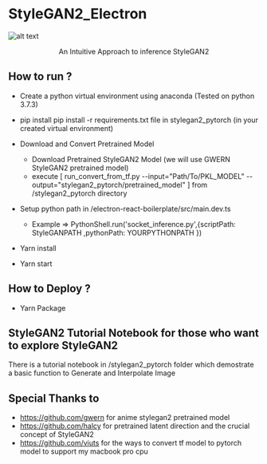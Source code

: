 # StyleGAN2_Electron

![alt text](https://github.com/Kasidit0052/StyleGAN2_Electron/blob/main/Screen%20Shot.png)
<p align="center">An Intuitive Approach to inference StyleGAN2</p>

## How to run ? ##
*  Create a python virtual environment using anaconda (Tested on python 3.7.3)

*  pip install pip install -r requirements.txt file in stylegan2_pytorch (in your created virtual environment)

*  Download and Convert Pretrained Model 
    *  Download Pretrained StyleGAN2 Model (we will use GWERN StyleGAN2 pretrained model)
    *  execute  [ run_convert_from_tf.py --input="Path/To/PKL_MODEL"  --output="stylegan2_pytorch/pretrained_model" ] from /stylegan2_pytorch directory
    
*  Setup python path in /electron-react-boilerplate/src/main.dev.ts 
    *  Example => PythonShell.run('socket_inference.py',{scriptPath: StyleGANPATH ,pythonPath: YOURPYTHONPATH })
  
*  Yarn install

*  Yarn start

## How to Deploy ? ##

*  Yarn Package

## StyleGAN2 Tutorial Notebook for those who want to explore StyleGAN2 ##
There is a tutorial notebook in /stylegan2_pytorch folder which demostrate a basic function to Generate and Interpolate Image 

## Special Thanks to ##
*  <a>https://github.com/gwern for anime stylegan2 pretrained model</a>
*  <a>https://github.com/halcy for pretrained latent direction and the crucial concept of StyleGAN2
*  <a>https://github.com/viuts for the ways to convert tf model to pytorch model to support my macbook pro cpu
